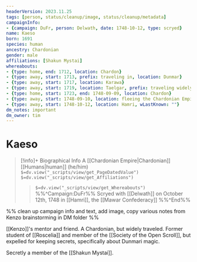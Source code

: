 ```yaml
---
headerVersion: 2023.11.25
tags: [person, status/cleanup/image, status/cleanup/metadata]
campaignInfo:
- {campaign: DuFr, person: Delwath, date: 1748-10-12, type: scryed}
name: Kaeso
born: 1691
species: human
ancestry: Chardonian
gender: male
affiliations: [Shakun Mystai]
whereabouts:
- {type: home, end: 1712, location: Chardon}
- {type: away, start: 1713, prefix: traveling in, location: Dunmar}
- {type: away, start: 1717, location: Karawa}
- {type: away, start: 1719, location: Taelgar, prefix: traveling widely across, format: ""}
- {type: home, start: 1723, end: 1748-09-09, location: Chardon}
- {type: away, start: 1748-09-10, location: fleeing the Chardonian Empire}
- {type: away, start: 1748-10-12, location: Hamri, wLastKnown: ""}
dm_notes: important
dm_owner: tim
---
```

# Kaeso
>[!info]+ Biographical Info
> A [[Chardonian Empire|Chardonian]] [[Humans|human]] (he/him)
> `$=dv.view("_scripts/view/get_PageDatedValue")`
> `$=dv.view("_scripts/view/get_Affiliations")`
>> `$=dv.view("_scripts/view/get_Whereabouts")`
>> %%^Campaign:DuFr%% Scryed with [[Delwath]] on October 12th, 1748 in [[Hamri]], the [[Mawar Confederacy]] %%^End%%

%% clean up campaign info and text, add image, copy various notes from Kenzo brainstorming in DM folder %%

[[Kenzo]]'s mentor and friend. A Chardonian, but widely traveled. Former student of [[Roscelia]] and member of the [[Society of the Open Scroll]], but expelled for keeping secrets, specifically about Dunmari magic. 

Secretly a member of the [[Shakun Mystai]]. 
